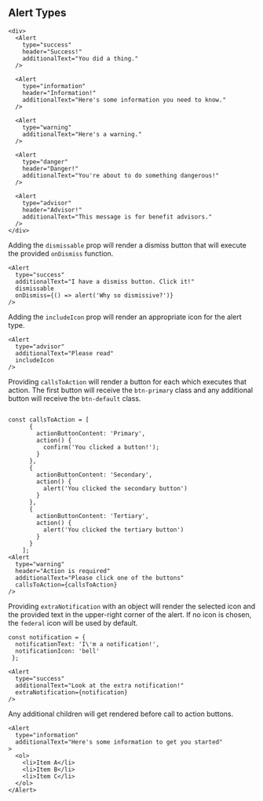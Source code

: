 ## Alert Types

```
<div>
  <Alert
    type="success"
    header="Success!"
    additionalText="You did a thing."
  />

  <Alert
    type="information"
    header="Information!"
    additionalText="Here's some information you need to know."
  />

  <Alert
    type="warning"
    additionalText="Here's a warning."
  />

  <Alert
    type="danger"
    header="Danger!"
    additionalText="You're about to do something dangerous!"
  />

  <Alert
    type="advisor"
    header="Advisor!"
    additionalText="This message is for benefit advisors."
  />
</div>
```

Adding the ``dismissable`` prop will render a dismiss button that will execute the provided ``onDismiss`` function.
```
<Alert
  type="success"
  additionalText="I have a dismiss button. Click it!"
  dismissable
  onDismiss={() => alert('Why so dismissive?')}
/>
```

Adding the ``includeIcon`` prop will render an appropriate icon for the alert type.
```
<Alert
  type="advisor"
  additionalText="Please read"
  includeIcon
/>
```

Providing ``callsToAction`` will render a button for each which executes that action. The first button will receive the ``btn-primary`` class and any additional button will receive the ``btn-default`` class.
```

const callsToAction = [
      {
        actionButtonContent: 'Primary',
        action() {
          confirm('You clicked a button!');
        }
      },
      {
        actionButtonContent: 'Secondary',
        action() {
          alert('You clicked the secondary button')
        }
      },
      {
        actionButtonContent: 'Tertiary',
        action() {
          alert('You clicked the tertiary button')
        }
      }
    ];
<Alert
  type="warning"
  header="Action is required"
  additionalText="Please click one of the buttons"
  callsToAction={callsToAction}
/>
```

Providing ``extraNotification`` with an object will render the selected icon and the provided text in the upper-right corner of the alert. If no icon is chosen, the `federal` icon will be used by default.
```
const notification = { 
  notificationText: 'I\'m a notification!',
  notificationIcon: 'bell'
 };

<Alert
  type="success"
  additionalText="Look at the extra notification!"
  extraNotification={notification}
/>
```

Any additional children will get rendered before call to action buttons.
```
<Alert
  type="information"
  additionalText="Here's some information to get you started"
>
  <ol>
    <li>Item A</li>
    <li>Item B</li>
    <li>Item C</li>
  </ol>
</Alert>
```